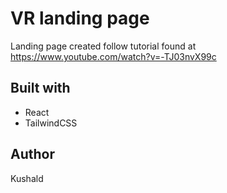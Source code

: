 # VR landing page

Landing page created follow tutorial found at https://www.youtube.com/watch?v=-TJ03nvX99c

## Built with

- React
- TailwindCSS

## Author

Kushald
